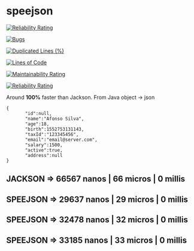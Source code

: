 # speejson

[![Reliability Rating](https://sonarcloud.io/api/project_badges/measure?project=heitorfm_speejson&metric=reliability_rating)](https://sonarcloud.io/dashboard?id=heitorfm_speejson)

[![Bugs](https://sonarcloud.io/api/project_badges/measure?project=heitorfm_speejson&metric=bugs)](https://sonarcloud.io/dashboard?id=heitorfm_speejson)

[![Duplicated Lines (%)](https://sonarcloud.io/api/project_badges/measure?project=heitorfm_speejson&metric=duplicated_lines_density)](https://sonarcloud.io/dashboard?id=heitorfm_speejson)

[![Lines of Code](https://sonarcloud.io/api/project_badges/measure?project=heitorfm_speejson&metric=ncloc)](https://sonarcloud.io/dashboard?id=heitorfm_speejson)

[![Maintainability Rating](https://sonarcloud.io/api/project_badges/measure?project=heitorfm_speejson&metric=sqale_rating)](https://sonarcloud.io/dashboard?id=heitorfm_speejson)

[![Reliability Rating](https://sonarcloud.io/api/project_badges/measure?project=heitorfm_speejson&metric=reliability_rating)](https://sonarcloud.io/dashboard?id=heitorfm_speejson)



Around **100%** faster than Jackson. From Java object -> json

    {  
    	   "id":null,
    	   "name":"Afonso Silva",
    	   "age":18,
    	   "birth":1552753131143,
    	   "taxId":"123345456",
    	   "email":"email@server.com",
    	   "salary":1500,
    	   "active":true,
    	   "address":null
    }


## JACKSON => 66567 nanos | 66 micros | 0 millis

## SPEEJSON => 29637 nanos  |  29 micros  |  0 millis
## SPEEJSON => 32478 nanos  |  32 micros  |  0 millis
## SPEEJSON => 33185 nanos  |  33 micros  |  0 millis
